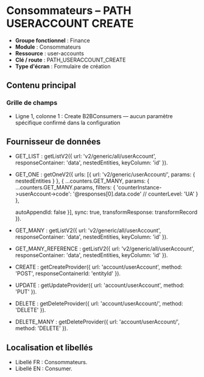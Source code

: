 # Consommateurs – PATH USERACCOUNT CREATE

- **Groupe fonctionnel** : Finance
- **Module** : Consommateurs
- **Ressource** : user-accounts
- **Clé / route** : PATH_USERACCOUNT_CREATE
- **Type d'écran** : Formulaire de création

## Contenu principal
### Grille de champs
- Ligne 1, colonne 1 : Create B2BConsumers — aucun paramètre spécifique confirmé dans la configuration

## Fournisseur de données
- GET_LIST : getListV2({
  url: 'v2/generic/all/userAccount',
  responseContainer: 'data',
  nestedEntities,
  keyColumn: 'id'
}).
- GET_ONE : getOneV2({
  urls: [{
    url: 'v2/generic/userAccount/',
    params: {
      nestedEntities
    }
  }, {
    ...counters.GET_MANY,
    params: {
      ...counters.GET_MANY.params,
      filters: {
        'counterInstance->userAccount->code': '@responses[0].data.code'
        // counterLevel: 'UA'
      }
    },

    autoAppendId: false
  }],
  sync: true,
  transformResponse: transformRecord
}).
- GET_MANY : getListV2({
  url: 'v2/generic/all/userAccount',
  responseContainer: 'data',
  nestedEntities,
  keyColumn: 'id'
}).
- GET_MANY_REFERENCE : getListV2({
  url: 'v2/generic/all/userAccount',
  responseContainer: 'data',
  nestedEntities,
  keyColumn: 'id'
}).
- CREATE : getCreateProvider({
  url: 'account/userAccount',
  method: 'POST',
  responseContainerId: 'entityId'
}).
- UPDATE : getUpdateProvider({
  url: 'account/userAccount',
  method: 'PUT'
}).
- DELETE : getDeleteProvider({
  url: 'account/userAccount/',
  method: 'DELETE'
}).
- DELETE_MANY : getDeleteProvider({
  url: 'account/userAccount/',
  method: 'DELETE'
}).

## Localisation et libellés
- Libellé FR : Consommateurs.
- Libellé EN : Consumer.